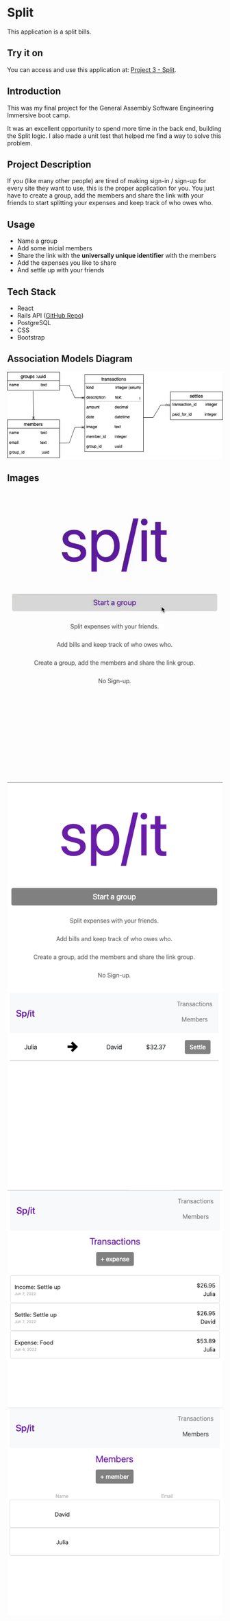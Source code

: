 # Split
This application is a split bills.

## Try it on
You can access and use this application at: [Project 3 - Split](https://split-project3.netlify.app).

## Introduction
This was my final project for the General Assembly Software Engineering Immersive boot camp.

It was an excellent opportunity to spend more time in the back end, building the Split logic. I also made a unit test that helped me find a way to solve this problem.

## Project Description
If you (like many other people) are tired of making sign-in / sign-up for every site they want to use, this is the proper application for you. You just have to create a group, add the members and share the link with your friends to start splitting your expenses and keep track of who owes who.

## Usage
* Name a group
* Add some inicial members
* Share the link with the **universally unique identifier** with the members
* Add the expenses you like to share
* And settle up with your friends

## Tech Stack
* React
* Rails API ([GitHub Repo](https://github.com/jaqueelizandro/split-bill_server))
* PostgreSQL
* CSS
* Bootstrap

## Association Models Diagram
![association](./public/diagram.png)

## Images
![gif](./public/gif.gif)
![homepage](./public/home.png)
![dashboard](./public/dashboard.png)
![transactions](./public/transaction.png)
![members](./public/members.png)
